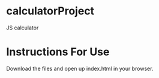 # calculatorProject
JS calculator 

# Instructions For Use 

Download the files and open up index.html in your browser. 
